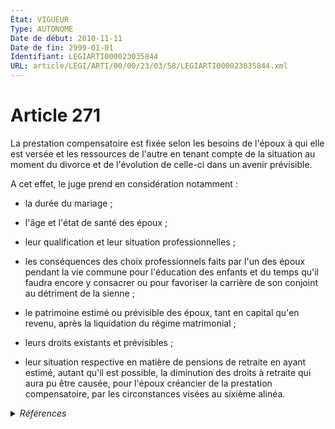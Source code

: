 ```yaml
---
État: VIGUEUR
Type: AUTONOME
Date de début: 2010-11-11
Date de fin: 2999-01-01
Identifiant: LEGIARTI000023035844
URL: article/LEGI/ARTI/00/00/23/03/58/LEGIARTI000023035844.xml
---
```


<h1>Article 271</h1>

La prestation compensatoire est fixée selon les besoins de l'époux à qui elle
est versée et les ressources de l'autre en tenant compte de la situation au
moment du divorce et de l'évolution de celle-ci dans un avenir prévisible.<br />

A cet effet, le juge prend en considération notamment :<br />

- la durée du mariage ;<br />

- l'âge et l'état de santé des époux ;<br />

- leur qualification et leur situation professionnelles ;<br />

- les conséquences des choix professionnels faits par l'un des époux pendant la
vie commune pour l'éducation des enfants et du temps qu'il faudra encore y
consacrer ou pour favoriser la carrière de son conjoint au détriment de la
sienne ;<br />

- le patrimoine estimé ou prévisible des époux, tant en capital qu'en revenu,
après la liquidation du régime matrimonial ;<br />

- leurs droits existants et prévisibles ;<br />

- leur situation respective en matière de pensions de retraite en ayant estimé,
autant qu'il est possible, la diminution des droits à retraite qui aura pu être
causée, pour l'époux créancier de la prestation compensatoire, par les
circonstances visées au sixième alinéa.


<details>
  <summary><em>Références</em></summary>

  <h2>Articles faisant référence à l'article</h2>
  
  <ul>
    <li>
      <a href="https://legal.tricoteuses.fr//redirection/LEGIARTI000023024171?vers=git&vers=legifrance">LOI n° 2010-1330 du 9 novembre 2010 portant réforme des retraites - article 101 ENTIEREMENT_MODIF</a> MODIFIE source
    </li>
  </ul>
  
  <h2>Références faites par l'article</h2>
  
  <ul>
    <li>
      2010-11-09 MODIFIE cible <a href="https://legal.tricoteuses.fr//redirection/LEGIARTI000023024171?vers=git&vers=legifrance">LOI n° 2010-1330 du 9 novembre 2010 portant réforme des retraites - article 101 ENTIEREMENT_MODIF</a>
    </li>
    <li>
      2999-01-01 CITATION cible <a href="https://legal.tricoteuses.fr//redirection/LEGIARTI000006423871?vers=git&vers=legifrance">Code civil - article 270 AUTONOME VIGUEUR, en vigueur depuis le 2005-01-01</a>
    </li>
    <li>
      2999-01-01 CONCORDE source <a href="https://legal.tricoteuses.fr//redirection/LEGIARTI000006423960?vers=git&vers=legifrance">Code civil - article 272 AUTONOME MODIFIE, en vigueur du 1976-01-01 au 2000-07-01</a>
    </li>
    <li>
      2999-01-01 CITATION cible <a href="https://legal.tricoteuses.fr//redirection/LEGIARTI000006424016?vers=git&vers=legifrance">Code civil - article 276 AUTONOME VIGUEUR, en vigueur depuis le 2005-01-01</a>
    </li>
    <li>
      CODIFICATION source Loi 1803-03-14
    </li>
    <li>
      2999-01-01 CITATION cible <a href="https://legal.tricoteuses.fr//redirection/LEGIARTI000006411871?vers=git&vers=legifrance">Code de procédure civile - article 1075-1 AUTONOME MODIFIE, en vigueur du 2002-12-12 au 2005-01-01</a>
    </li>
  </ul>
</details>
